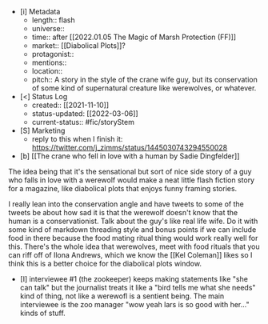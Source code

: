 - [i] Metadata
	- length:: flash
	- universe:: 
	- time:: after [[2022.01.05 The Magic of Marsh Protection (FF)]]
	- market:: [[Diabolical Plots]]?
	- protagonist::
	- mentions::
	- location::
	- pitch:: A story in the style of the crane wife guy, but its conservation of some kind of supernatural creature like werewolves, or whatever. 
- [<]  Status Log
	- created:: [[2021-11-10]]
	- status-updated: [[2022-03-06]]
	- current-status:: #fic/storyStem 
- [S] Marketing
	* reply to this when I finish it: https://twitter.com/j_zimms/status/1445030743294550028
- [b]  [[The crane who fell in love with a human by Sadie Dingfelder]]

The idea being that it's the sensational but sort of nice side story of a guy who falls in love with a werewolf would make a neat little flash fiction story for a magazine, like diabolical plots that enjoys funny framing stories.

I really lean into the conservation angle and have tweets to some of the tweets be about how sad it is that the werewolf doesn't know that the human is a conservationist. Talk about the guy's like real life wife. Do it with some kind of markdown threading style and bonus points if we can include food in there because the food mating ritual thing would work really well for this. There's the whole idea that werewolves, meet with food rituals that you can riff off of Ilona Andrews, which we know the [[Kel Coleman]] likes so I think this is a better choice for the diabolical plots window.

- [I] interviewee #1 (the zookeeper) keeps making statements like "she can talk" but the journalist treats it like a "bird tells me what she needs" kind of thing, not like a werewofl is a sentient being. The main interviewee is the zoo manager "wow yeah lars is so good with her..." kinds of stuff. 
